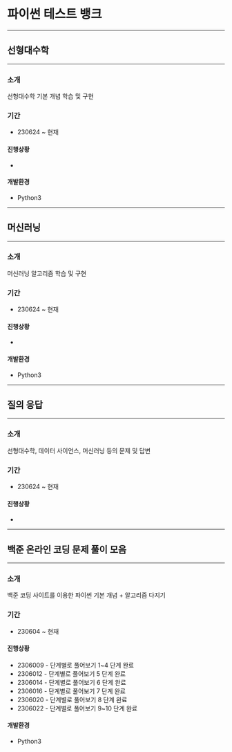 # 파이썬 테스트 뱅크

   ---
   ## 선형대수학
   ---
   
   ### 소개
   선형대수학 기본 개념 학습 및 구현

   ### 기간
   - 230624 ~ 현재

   #### 진행상황
   -

   #### 개발환경
   - Python3
     
   ---
   ## 머신러닝
   ---
   
   ### 소개
   머신러닝 알고리즘 학습 및 구현

   ### 기간
   - 230624 ~ 현재

   #### 진행상황
   -

   #### 개발환경
   - Python3

   ---
   ## 질의 응답
   ---
   
   ### 소개
   선형대수학, 데이터 사이언스, 머신러닝 등의 문제 및 답변

   ### 기간
   - 230624 ~ 현재

   #### 진행상황
   -

   ---
   ## 백준 온라인 코딩 문제 풀이 모음
   ---
   
   ### 소개
   백준 코딩 사이트를 이용한 파이썬 기본 개념 + 알고리즘 다지기
   
   ### 기간
   - 230604 ~ 현재
    
   #### 진행상황
   - 2306009 - 단계별로 풀어보기 1~4 단계 완료
   - 2306012 - 단계별로 풀어보기 5 단계 완료
   - 2306014 - 단계별로 풀어보기 6 단계 완료
   - 2306016 - 단계별로 풀어보기 7 단계 완료
   - 2306020 - 단계별로 풀어보기 8 단계 완료
   - 2306022 - 단계별로 풀어보기 9~10 단계 완료
   
   #### 개발환경
   - Python3
